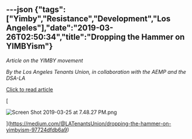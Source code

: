 ---json
{"tags":["Yimby","Resistance","Development","Los Angeles"],"date":"2019-03-26T02:50:34","title":"Dropping the Hammer on YIMBYism"}
---

_Article on the YIMBY movement_

_By the Los Angeles Tenants Union, in collaboration with the AEMP and the DSA-LA_

[Click to read article](https://medium.com/@LATenantsUnion/dropping-the-hammer-on-yimbyism-97724dfdb6a9)

[

![Screen Shot 2019-03-25 at 7.48.27 PM.png](/assets/uploads/Screen+Shot+2019-03-25+at+7.48.27+PM.png)

](https://medium.com/@LATenantsUnion/dropping-the-hammer-on-yimbyism-97724dfdb6a9)
